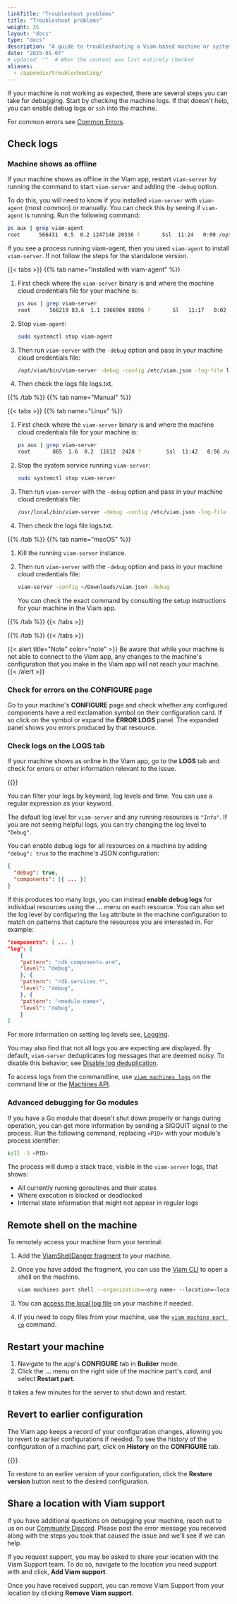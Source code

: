 ```yaml
---
linkTitle: "Troubleshoot problems"
title: "Troubleshoot problems"
weight: 35
layout: "docs"
type: "docs"
description: "A guide to troubleshooting a Viam-based machine or system of machines with fixes to common problems."
date: "2025-01-07"
# updated: ""  # When the content was last entirely checked
aliases:
  - /appendix/troubleshooting/
---
```


If your machine is not working as expected, there are several steps you can take for debugging.
Start by checking the machine logs.
If that doesn't help, you can enable debug logs or `ssh` into the machine.

For common errors see [Common Errors](/dev/tools/common-errors/).

## Check logs

### Machine shows as offline

If your machine shows as offline in the Viam app, restart `viam-server` by running the command to start `viam-server` and adding the `-debug` option.

To do this, you will need to know if you installed `viam-server` with `viam-agent` (most common) or manually.
You can check this by seeing if `viam-agent` is running.
Run the following command:

```sh {class="command-line" data-prompt="$" data-output="2"}
ps aux | grep viam-agent
root      566431  0.5  0.2 1247148 20336 ?       Ssl  11:24   0:00 /opt/viam/bin/viam-agent --config /etc/viam.json
```

If you see a process running viam-agent, then you used `viam-agent` to install `viam-server`.
If not follow the steps for the standalone version.

{{< tabs >}}
{{% tab name="Installed with viam-agent" %}}

1. First check where the `viam-server` binary is and where the machine cloud credentials file for your machine is:

   ```sh {class="command-line" data-prompt="$" data-output="2"}
   ps aux | grep viam-server
   root      566219 83.6  1.1 1966984 88896 ?       Sl   11:17   0:02 /opt/viam/bin/viam-server -config /etc/viam.json
   ```

2. Stop `viam-agent`:

   ```sh {class="command-line" data-prompt="$" data-output=""}
   sudo systemctl stop viam-agent
   ```

3. Then run `viam-server` with the `-debug` option and pass in your machine cloud credentials file:

   ```sh {class="command-line" data-prompt="$" data-output=""}
   /opt/viam/bin/viam-server -debug -config /etc/viam.json -log-file logs.txt
   ```

4. Then check the logs file <FILE>logs.txt</FILE>.

{{% /tab %}}
{{% tab name="Manual" %}}

{{< tabs >}}
{{% tab name="Linux" %}}

1. First check where the `viam-server` binary is and where the machine cloud credentials file for your machine is:

   ```sh {class="command-line" data-prompt="$" data-output="2"}
   ps aux | grep viam-server
   root       865  1.6  0.2  11612  2428 ?        Ssl  11:42   0:56 /usr/local/bin/viam-server -config /etc/viam.json
   ```

2. Stop the system service running `viam-server`:

   ```sh {class="command-line" data-prompt="$" data-output=""}
   sudo systemctl stop viam-server
   ```

3. Then run `viam-server` with the `-debug` option and pass in your machine cloud credentials file:

   ```sh {class="command-line" data-prompt="$" data-output=""}
   /usr/local/bin/viam-server -debug -config /etc/viam.json -log-file logs.txt
   ```

4. Then check the logs file <FILE>logs.txt</FILE>.

{{% /tab %}}
{{% tab name="macOS" %}}

1. Kill the running `viam-server` instance.
2. Then run `viam-server` with the `-debug` option and pass in your machine cloud credentials file:

   ```sh {class="command-line" data-prompt="$" data-output=""}
   viam-server -config ~/Downloads/viam.json -debug
   ```

   You can check the exact command by consulting the setup instructions for your machine in the Viam app.

{{% /tab %}}
{{< /tabs >}}

{{% /tab %}}
{{< /tabs >}}

{{< alert title="Note" color="note" >}}
Be aware that while your machine is not able to connect to the Viam app, any changes to the machine's configuration that you make in the Viam app will not reach your machine.
{{< /alert >}}

### Check for errors on the CONFIGURE page

Go to your machine's **CONFIGURE** page and check whether any configured components have a red exclamation symbol on their configuration card.
If so click on the symbol or expand the **ERROR LOGS** panel.
The expanded panel shows you errors produced by that resource.

### Check logs on the LOGS tab

If your machine shows as online in the Viam app, go to the **LOGS** tab and check for errors or other information relevant to the issue.

{{<gif webm_src="/fleet/log-filtering.webm" mp4_src="/fleet/log-filtering.mp4" alt="Filter logs by term of log level in the UI" max-width="800px">}}

You can filter your logs by keyword, log levels and time.
You can use a regular expression as your keyword.

The default log level for `viam-server` and any running resources is `"Info"`.
If you are not seeing helpful logs, you can try changing the log level to `"Debug"`.

You can enable debug logs for all resources on a machine by adding `"debug": true` to the machine's JSON configuration:

```json
{
  "debug": true,
  "components": [{ ... }]
}
```

If this produces too many logs, you can instead **enable debug logs** for individual resources using the **...** menu on each resource.
You can also set the log level by configuring the `log` attribute in the machine configuration to match on patterns that capture the resources you are interested in.
For example:

```json
"components": [ ... ]
"log": [
    {
    "pattern": "rdk.components.arm",
    "level": "debug",
    }, {
    "pattern": "rdk.services.*",
    "level": "debug",
    }, {
    "pattern": "<module-name>",
    "level": "debug",
    }
]
```

For more information on setting log levels see, [Logging](/operate/reference/viam-server/#logging).

You may also find that not all logs you are expecting are displayed.
By default, `viam-server` deduplicates log messages that are deemed noisy.
To disable this behavior, see [Disable log deduplication](/operate/reference/viam-server/).

To access logs from the commandline, use [`viam machines logs`](/dev/tools/cli/#machines-alias-robots) on the command line or the [Machines API](/dev/reference/apis/robot/).

### Advanced debugging for Go modules

If you have a Go module that doesn't shut down properly or hangs during operation, you can get more information by sending a SIGQUIT signal to the process.
Run the following command, replacing `<PID>` with your module's process identifier:

```sh {class="command-line" data-prompt="$"}
kill -3 <PID>
```

The process will dump a stack trace, visible in the `viam-server` logs, that shows:

- All currently running goroutines and their states
- Where execution is blocked or deadlocked
- Internal state information that might not appear in regular logs

## Remote shell on the machine

To remotely access your machine from your terminal:

1. Add the [ViamShellDanger fragment](https://app.viam.com/fragment/b511adfa-80ab-4a70-9bd5-fbb14696b17e/json) to your machine.
1. Once you have added the fragment, you can use the [Viam CLI](/dev/tools/cli/) to open a shell on the machine.

   ```sh {class="command-line" data-prompt="$" data-output="2-10"}
   viam machines part shell --organization=<org name> --location=<location name> --machine=<machine id>
   ```

1. You can [access the local log file](/operate/reference/viam-server/manage-viam-server/#view-viam-server-logs) on your machine if needed.

1. If you need to copy files from your machine, use the [`viam machine part cp`](/dev/tools/cli/#machines-alias-robots) command.

## Restart your machine

1. Navigate to the app's **CONFIGURE** tab in **Builder** mode.
1. Click the **...** menu on the right side of the machine part's card, and select **Restart part**.

It takes a few minutes for the server to shut down and restart.

## Revert to earlier configuration

The Viam app keeps a record of your configuration changes, allowing you to revert to earlier configurations if needed.
To see the history of the configuration of a machine part, click on **History** on the **CONFIGURE** tab.

{{<imgproc src="build/configure/history.png" resize="800x" declaredimensions=true alt="Configuration history for a machine part" class="shadow">}}

To restore to an earlier version of your configuration, click the **Restore version** button next to the desired configuration.

## Share a location with Viam support

If you have additional questions on debugging your machine, reach out to us on our [Community Discord](https://discord.gg/viam).
Please post the error message you received along with the steps you took that caused the issue and we'll see if we can help.

If you request support, you may be asked to share your location with the Viam Support team.
To do so, navigate to the location you need support with and click, **Add Viam support**.

Once you have received support, you can remove Viam Support from your location by clicking **Remove Viam support**.
